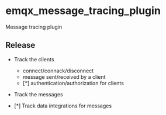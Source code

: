# emqx_message_tracing_plugin

Message tracing plugin

## Release

- Track the clients
  - connect/connack/disconnect
  - message sent/received by a client
  - [*] authentication/authorization for clients

- Track the messages

- [*] Track data integrations for messages
